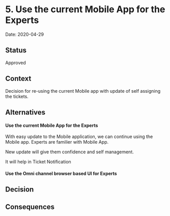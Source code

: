 # 5. Use the current Mobile App for the Experts

Date: 2020-04-29

## Status

Approved

## Context

Decision for re-using the current Mobile app with update of self assigning the tickets.

## Alternatives

#### Use the current Mobile App for the Experts

With easy update to the Mobile application, we can continue using the Mobile app. Experts are familier with Mobile App.

New update will give them confidence and self management.

It will help in Ticket Notification

#### Use the Omni channel browser based UI for Experts



## Decision



## Consequences

